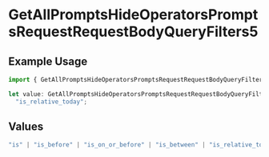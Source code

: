 # GetAllPromptsHideOperatorsPromptsRequestRequestBodyQueryFilters5

## Example Usage

```typescript
import { GetAllPromptsHideOperatorsPromptsRequestRequestBodyQueryFilters5 } from "@orq-ai/node/models/operations";

let value: GetAllPromptsHideOperatorsPromptsRequestRequestBodyQueryFilters5 =
  "is_relative_today";
```

## Values

```typescript
"is" | "is_before" | "is_on_or_before" | "is_between" | "is_relative_today" | "is_relative_time" | "is_empty" | "is_not_empty"
```